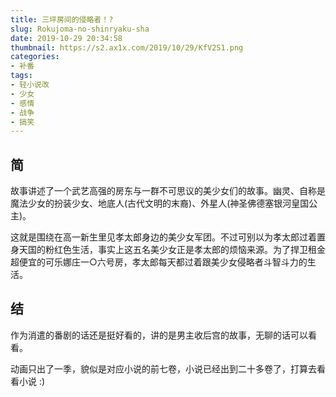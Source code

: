 ```yaml
---
title: 三坪房间的侵略者！?
slug: Rokujoma-no-shinryaku-sha
date: 2019-10-29 20:34:58
thumbnail: https://s2.ax1x.com/2019/10/29/KfV2S1.png
categories:
- 补番
tags:
- 轻小说改
- 少女
- 感情
- 战争
- 搞笑
---
```


## 简
故事讲述了一个武艺高强的房东与一群不可思议的美少女们的故事。幽灵、自称是魔法少女的扮装少女、地底人(古代文明的末裔)、外星人(神圣佛德塞银河皇国公主)。

这就是围绕在高一新生里见孝太郎身边的美少女军团。不过可别以为孝太郎过着置身天国的粉红色生活，事实上这五名美少女正是孝太郎的烦恼来源。为了捍卫租金超便宜的可乐娜庄一○六号房，孝太郎每天都过着跟美少女侵略者斗智斗力的生活。


## 结
作为消遣的番剧的话还是挺好看的，讲的是男主收后宫的故事，无聊的话可以看看。

动画只出了一季，貌似是对应小说的前七卷，小说已经出到二十多卷了，打算去看看小说 :)
